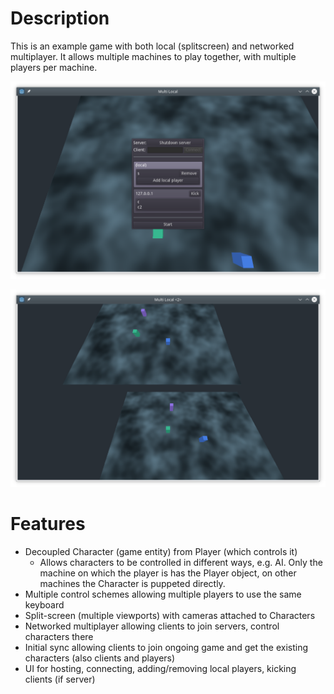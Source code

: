 # Description

This is an example game with both local (splitscreen) and networked multiplayer. It allows multiple machines to play together, with multiple players per machine.

![Server](screenshots/server.png)

![Client](screenshots/client.png)

# Features

* Decoupled Character (game entity) from Player (which controls it)
  * Allows characters to be controlled in different ways, e.g. AI. Only the machine on which the player is has the Player object, on other machines the Character is puppeted directly.
* Multiple control schemes allowing multiple players to use the same keyboard
* Split-screen (multiple viewports) with cameras attached to Characters
* Networked multiplayer allowing clients to join servers, control characters there
* Initial sync allowing clients to join ongoing game and get the existing characters (also clients and players)
* UI for hosting, connecting, adding/removing local players, kicking clients (if server)
